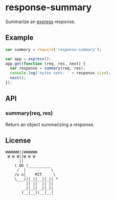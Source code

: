 # response-summary

  Summarize an [express](https://github.com/visionmedia/express) response.

## Example

```js
var summary = require('response-summary');

var app = express();
app.get(function (req, res, next) {
  var response = summary(req, res);
  console.log('bytes sent: ' + response.size);
  next();
});
```

## API

### summary(req, res)
    
  Return an object summarizing a response.

## License

```
WWWWWW||WWWWWW
 W W W||W W W
      ||
    ( OO )__________
     /  |           \
    /o o|    MIT     \
    \___/||_||__||_|| *
         || ||  || ||
        _||_|| _||_||
       (__|__|(__|__|
```